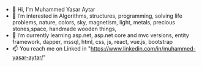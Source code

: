 - 👋 Hi, I’m Muhammed Yasar Aytar
- 👀 I’m interested in Algorithms, structures, programming, solving life problems, nature, colors, sky, magnetism, light, metals, precious stones,space, handmade wooden things,
- 🌱 I’m currently learning asp.net, asp.net core and mvc versions, entity framework, dapper, mssql, html, css, js, react, vue.js, bootstrap
- 📫 You reach me on Linked in "https://www.linkedin.com/in/muhammed-yasar-aytar/"

<!---
emvay/emvay is a ✨ special ✨ repository because its `README.md` (this file) appears on your GitHub profile.
You can click the Preview link to take a look at your changes.
--->
